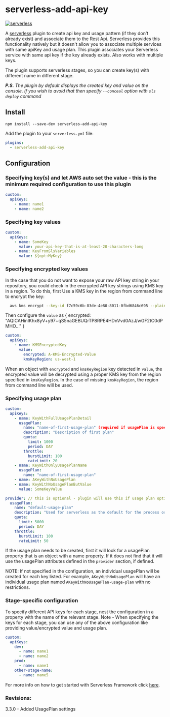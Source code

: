 # serverless-add-api-key

[![serverless](http://public.serverless.com/badges/v3.svg)](http://www.serverless.com)

A [serverless](http://www.serverless.com) plugin to create api key and usage pattern (if they don't already exist) and associate them to the Rest Api.
Serverless provides this functionality natively but it doesn't allow you to associate multiple services with same apiKey and usage plan.
This plugin associates your Serverless service with same api key if the key already exists. Also works with multiple keys.

The plugin supports serverless stages, so you can create key(s) with different name in different stage.

_**P.S.** The plugin by default displays the created key and value on the console. If you wish to avoid that then specify `--conceal` option with `sls deploy` command_

## Install

`npm install --save-dev serverless-add-api-key`

Add the plugin to your `serverless.yml` file:

```yaml
plugins:
  - serverless-add-api-key
```

## Configuration

### Specifying key(s) and let AWS auto set the value - this is the minimum required configuration to use this plugin

```yaml
custom:
  apiKeys:
    - name: name1
    - name: name2
```

### Specifying key values

```yaml
custom:
  apiKeys:
    - name: SomeKey
      value: your-api-key-that-is-at-least-20-characters-long
    - name: KeyFromSlsVariables
      value: ${opt:MyKey}
```

### Specifying encrypted key values

In the case that you do not want to expose your raw API key string in your repository, you could check in the encrypted API key strings using KMS key in a region. To do this, first Use a KMS key in the region from command line to encrypt the key:

```sh
  aws kms encrypt --key-id f7c59c6b-83de-4e80-8011-0fbd6846c695 --plaintext BzQ86PiX9t9UaAQsNWuFHN9oOkiyOwd9yXBu8RF1 | base64 --decode
```

Then configure the `value` as { encrypted: "AQICAHinIKhx8yV+y97+qS5naGEBUQrTP8RPE4HDnVvd0AzJ/wGF2tC0dPMHO..." }

```yaml
custom:
  apiKeys:
    - name: KMSEncryptedKey
      value:
        encrypted: A-KMS-Encrypted-Value
        kmsKeyRegion: us-west-1
```

When an object with `encrypted` and `kmsKeyRegion` key detected in `value`, the encrypted value will be decrypted using a proper KMS key from the region specified in `kmsKeyRegion`. In the case of missing `kmsKeyRegion`, the region from command line will be used.

### Specifying usage plan

```yaml
custom:
  apiKeys:
    - name: KeyWithFullUsagePlanDetail
      usagePlan:
        name: "name-of-first-usage-plan" (required if usagePlan is specified. rest of the fields are optional)
        description: "Description of first plan"
        quota:
          limit: 1000
          period: DAY
        throttle:
          burstLimit: 100
          rateLimit: 20
    - name: KeyWithOnlyUsagePlanName
      usagePlan:
        name: "name-of-first-usage-plan"
    - name: AKeyWithNoUsagePlan
    - name: KeyWithNoUsagePlanButValue
      value: SomeKeyValue

provider: // this is optional - plugin will use this if usage plan options are not provided in custom section as above
  usagePlan:
    name: "default-usage-plan"
    description: "Used for serverless as the default for the process or for custom apiKeys above if no usagePlan is provided"
    quota:
      limit: 5000
      period: DAY
    throttle:
      burstLimit: 100
      rateLimit: 50
```

If the usage plan needs to be created, first it will look for a usagePlan property that is an object with a name property. If it does not find that it will use the usagePlan attributes defined in the `provider` section, if defined.

NOTE: If not specified in the configuration, an individual usagePlan will be created for each key listed. For example, `AKeyWithNoUsagePlan` will have an individual usage plan named `AKeyWithNoUsagePlan-usage-plan` with no restrictions.

### Stage-specific configuration

To specify different API keys for each stage, nest the configuration in a property with the name of the relevant stage.
Note - When specifying the keys for each stage, you can use any of the above configuration like providing value/encrypted value and usage plan.

```yaml
custom:
  apiKeys:
    dev:
      - name: name1
      - name: name2
    prod:
      - name: name1
    other-stage-name:
      - name: name5
```

For more info on how to get started with Serverless Framework click [here](https://serverless.com/framework/docs/getting-started/).


### Revisions:

3.3.0 - Added UsagePlan settings
